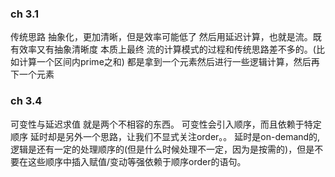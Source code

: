 ### ch 3.1
传统思路
抽象化，更加清晰，但是效率可能低了
然后用延迟计算，也就是流。既有效率又有抽象清晰度
本质上最终 流的计算模式的过程和传统思路差不多的。(比如计算一个区间内prime之和)
都是拿到一个元素然后进行一些逻辑计算，然后再下一个元素

### ch 3.4
可变性与延迟求值 就是两个不相容的东西。
可变性会引入顺序，而且依赖于特定顺序
延时却是另外一个思路，让我们不显式关注order。。
延时是on-demand的, 逻辑是还有一定的处理顺序的(但是什么时候处理不一定，因为是按需的)，但是不要在这些顺序中插入赋值/变动等强依赖于顺序order的语句。